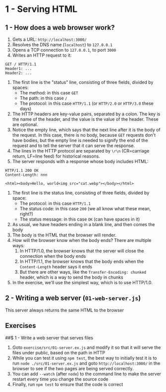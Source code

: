 # 1 - Serving HTML

## 1 - How does a web browser work?

1. Gets a URL: `http://localhost:3000/`
1. Resolves the DNS name (`localhost`) to `127.0.0.1`
1. Opens a TCP connection to `127.0.0.1`, to port `3000`
1. Writes an HTTP request to it:

```
GET / HTTP/1.1
Header1: ...
Header2: ...

```
1. The first line is the "status" line, consisting of three fields, divided by spaces:
   - The method: in this case `GET`
   - The path: in this case `/`
   - The protocol: in this case `HTTP/1.1` (or `HTTP/2.0` or `HTTP/3.0` these days)
1. The HTTP headers are key-value pairs, separated by a colon.
   The key is the name of the header, and the value is the value of the header. These are optional.
1. Notice the empty line, which says that the next line after it is the body of the request.
   In this case, there is no body, because `GET` requests don't have bodies, but the empty line is needed to signify
   the end of the request and to tell the server that it can serve the response.
1. The lines in the HTTP protocol are separated by `\r\n` (CR=carriage return, LF=line feed) for historical reasons.
1. The server responds with a response whose body includes HTML:

```
HTTP/1.1 200 OK
Content-Length: nnn

<html><body>Hello, world<img src="cat.webp"></body></html>
```

1. The first line is the status line, consisting of three fields, divided by space:
   - The protocol: in this case `HTTP/1.1`
   - The status code: in this case `200` (we all know what these mean, right?)
   - The status message: in this case `OK` (can have spaces in it)
1. As usual, we have headers ending in a blank line, and then comes the body
1. The body is the HTML that the browser will render.
1. How will the browser know when the body ends? There are multiple ways:
   1. In HTTP/1.0, the browser knows that the server will close the connection when the body ends
   1. In HTTP/1.1, the browser knows that the body ends when the `Content-Length` header says it ends
   1. But there are other ways, like the `Transfer-Encoding: chunked` header, which is a way to send the body in chunks
1. In the exercise, we'll use the simplest way, which is to use HTTP/1.0.

## 2 - Writing a web server (`01-web-server.js`)

This server always returns the same HTML to the browser

## Exercises

##$ 1 - Write a web server that serves files

1. Goto `exercise/src/01-server.ex.js` and modify it so that it will serve the files under public, based
   on the path in HTTP
1. While you can test it using `npm test`, the best way to initially test it is to run
   `node ./src/01-server.ex.js` and goto `http://localhost:3000/` in the browser to see if the two
   pages are being served correctly.
1. You can add `--watch` (after `node`) to the command line
   to make the server restart every time you change the source code
1. Finally, run `npm test` to ensure that the code is correct

